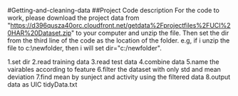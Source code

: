 #Getting-and-cleaning-data
##Project Code description
For the code to work, please download the project data from "https://d396qusza40orc.cloudfront.net/getdata%2Fprojectfiles%2FUCI%20HAR%20Dataset.zip" to your computer and unzip the file. Then set the dir from the third line of the code as the location of the folder. 
e.g, if i unzip the file to c:\newfolder, then i will set dir="c:/newfolder".

1.set dir
2.read training data
3.read test data
4.combine data
5.name the vairables according to feature
6.filter the dataset with only std and mean deviation
7.find mean by sunject and activity using the filtered data
8.output data as UIC tidyData.txt

